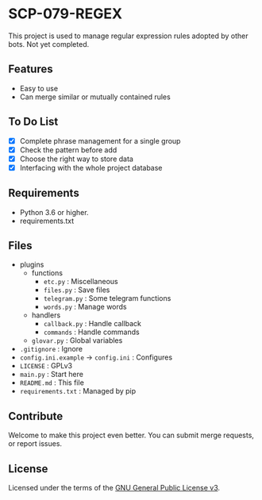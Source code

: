 # SCP-079-REGEX

This project is used to manage regular expression rules adopted by other bots. 
Not yet completed.

## Features

- Easy to use
- Can merge similar or mutually contained rules

## To Do List

- [x] Complete phrase management for a single group
- [x] Check the pattern before add
- [x] Choose the right way to store data
- [x] Interfacing with the whole project database

## Requirements

- Python 3.6 or higher.
- requirements.txt

## Files

- plugins
    - functions
        - `etc.py` : Miscellaneous
        - `files.py` : Save files
        - `telegram.py` : Some telegram functions
        - `words.py` : Manage words
    - handlers
        - `callback.py` : Handle callback
        - `commands` : Handle commands
    - `glovar.py` : Global variables
- `.gitignore` : Ignore
- `config.ini.example` -> `config.ini` : Configures
- `LICENSE` : GPLv3
- `main.py` : Start here
- `README.md` : This file
- `requirements.txt` : Managed by pip

## Contribute

Welcome to make this project even better. You can submit merge requests, or report issues.

## License

Licensed under the terms of the [GNU General Public License v3](LICENSE).
